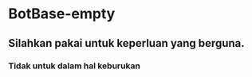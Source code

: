 # BotBase-empty

## Silahkan pakai untuk keperluan yang berguna.
### Tidak untuk dalam hal keburukan
